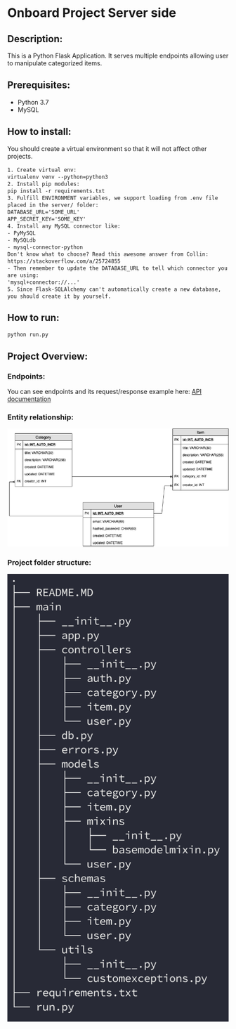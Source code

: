 # Onboard Project Server side
## Description:
This is a Python Flask Application. It serves multiple endpoints allowing user to manipulate categorized items.

## Prerequisites:
- Python 3.7
- MySQL

## How to install:
You should create a virtual environment so that it will not affect other projects.
``` 
1. Create virtual env: 
virtualenv venv --python=python3
2. Install pip modules:
pip install -r requirements.txt
3. Fulfill ENVIRONMENT variables, we support loading from .env file placed in the server/ folder:
DATABASE_URL='SOME_URL'
APP_SECRET_KEY='SOME_KEY'
4. Install any MySQL connector like:
- PyMySQL
- MySQLdb
- mysql-connector-python
Don't know what to choose? Read this awesome answer from Collin: https://stackoverflow.com/a/25724855
- Then remember to update the DATABASE_URL to tell which connector you are using:
'mysql+connector://...'
5. Since Flask-SQLAlchemy can't automatically create a new database, you should create it by yourself.
```
## How to run:
``` 
python run.py
```

## Project Overview:
### Endpoints:
You can see endpoints and its request/response example here:
[API documentation](https://documenter.getpostman.com/view/6660523/SVtVVoQ3?version=latest)

### Entity relationship:
![Entity-R](../Markdown/Onboard_EntityRelation.png)

### Project folder structure:
![Folder-Structure](../Markdown/ServerStructure2.png)



